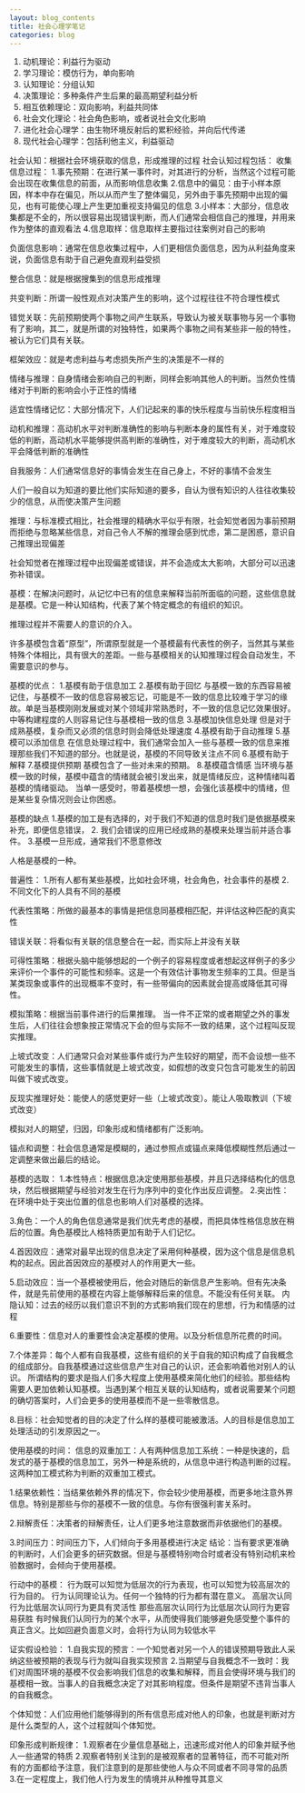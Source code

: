 ```yaml
---
layout: blog_contents
title: 社会心理学笔记
categories: blog
---
```


1. 动机理论：利益行为驱动
2. 学习理论：模仿行为，单向影响
3. 认知理论：分组认知
4. 决策理论：多种条件产生后果的最高期望利益分析
5. 相互依赖理论：双向影响，利益共同体
6. 社会文化理论：社会角色影响，或者说社会文化影响
7. 进化社会心理学：由生物环境反射后的累积经验，并向后代传递
8. 现代社会心理学：包括利他主义，利益驱动

社会认知：根据社会环境获取的信息，形成推理的过程
社会认知过程包括：
收集信息过程：
1.事先预期：在进行某一事件时，对其进行的分析，当然这个过程可能会出现在收集信息的前面，从而影响信息收集
2.信息中的偏见：由于小样本原因，样本中存在偏见，所以从而产生了整体偏见，另外由于事先预期中出现的偏见，也有可能使心理上产生更加重视支持偏见的信息
3.小样本：大部分，信息收集都是不全的，所以很容易出现错误判断，而人们通常会相信自己的推理，并用来作为整体的直观看法
4.信息取样：信息取样主要指过往案例对自己的影响

负面信息影响：通常在信息收集过程中，人们更相信负面信息，因为从利益角度来说，负面信息有助于自己避免直观利益受损

整合信息：就是根据搜集到的信息形成推理

共变判断：所谓一般性观点对决策产生的影响，这个过程往往不符合理性模式

错觉关联：先前预期使两个事物之间产生联系，导致认为被关联事物与另一个事物有了影响，其二，就是所谓的对独特性，如果两个事物之间有某些非一般的特性，被认为它们具有关联。

框架效应：就是考虑利益与考虑损失所产生的决策是不一样的

情绪与推理：自身情绪会影响自己的判断，同样会影响其他人的判断。当然负性情绪对于判断的影响会小于正性的情绪

适宜性情绪记忆：大部分情况下，人们记起来的事的快乐程度与当前快乐程度相当

动机和推理：高动机水平对判断准确性的影响与判断本身的属性有关，对于难度较低的判断，高动机水平能够提供高判断的准确性，对于难度较大的判断，高动机水平会降低判断的准确性

自我服务：人们通常信息好的事情会发生在自己身上，不好的事情不会发生

人们一般自以为知道的要比他们实际知道的要多，自认为很有知识的人往往收集较少的信息，从而使决策产生问题

推理：与标准模式相比，社会推理的精确水平似乎有限，社会知觉者因为事前预期而拒绝与忽略某些信息，对自己令人不解的推理会感到忧虑，第二是困惑，意识自己推理出现偏差

社会知觉者在推理过程中出现偏差或错误，并不会造成太大影响，大部分可以迅速弥补错误。

基模：在解决问题时，从记忆中已有的信息来解释当前所面临的问题，这些信息就是基模。它是一种认知结构，代表了某个特定概念的有组织的知识。

推理过程并不需要人的意识的介入。

许多基模包含着“原型”，所谓原型就是一个基模最有代表性的例子，当然其与某些特殊个体相比，具有很大的差距。一些与基模相关的认知推理过程会自动发生，不需要意识的参与。

基模的优点：
1.基模有助于信息加工
2.基模有助于回忆
    与基模一致的东西容易被记住，与基模不一致的信息容易被忘记，可能是不一致的信息比较难于学习的缘故。单是当基模刚刚发展或对某个领域非常熟悉时，不一致的信息记忆效果很好。中等构建程度的人则容易记住与基模相一致的信息
3.基模加快信息处理
   但是对于成熟基模，复杂而又必须的信息时则会降低处理速度
4.基模有助于自动推理
5.基模可以添加信息
   在信息处理过程中，我们通常会加入一些与基模一致的信息来推理那些我们不知道的部分。也就是说，基模的不同导致关注点不同
6.基模有助于解释
7.基模提供预期
   基模包含了一些对未来的预期。
8.基模蕴含情感
   当环境与基模一致的时候，基模中蕴含的情绪就会被引发出来，就是情绪反应，这种情绪叫着基模的情绪驱动。
  当单一感受时，带着基模想一想，会强化该基模中的情绪，但是某些复杂情况则会让你困惑。

基模的缺点
   1.基模的加工是有选择的，对于我们不知道的信息时我们是依据基模来补充，即便信息错误，   2. 我们会错误的应用已经成熟的基模来处理当前并适合事件。
   3.基模一旦形成，通常我们不愿意修改

人格是基模的一种。

普遍性：
 1.所有人都有某些基模，比如社会环境，社会角色，社会事件的基模
 2.不同文化下的人具有不同的基模

代表性策略：所做的最基本的事情是把信息同基模相匹配，并评估这种匹配的真实性

错误关联：将看似有关联的信息整合在一起，而实际上并没有关联

可得性策略：根据头脑中能够想起的一个例子的容易程度或者想起这样例子的多少来评价一个事件的可能性和频率。这是一个有效估计事物发生频率的工具。但是当某类现象或事件的出现概率不变时，有一些带偏向的因素就会提高或降低其可得性。

模拟策略：根据当前事件进行的后果推理。
当一件不正常的或者期望之外的事发生后，人们往往会想象按正常情况下会的但与实际不一致的结果，这个过程叫反现实推理。

上坡式改变：人们通常只会对某些事件或行为产生较好的期望，而不会设想一些不可能发生的事情，这些事情就是上坡式改变，如假想的改变只包含可能发生的前因叫做下坡式改变。

反现实推理好处：能使人的感觉更好一些（上坡式改变）。能让人吸取教训（下坡式改变）

模拟对人的期望，归因，印象形成和情绪都有广泛影响。

锚点和调整：社会信息通常是模糊的，通过参照点或锚点来降低模糊性然后通过一定调整来做出最后的结论。

基模的选取：
1.本性特点：根据信息决定使用那些基模，并且只选择结构化的信息块，然后根据期望与经验对发生在行为序列中的变化作出反应调整。
2.突出性：在环境中处于突出位置的信息也影响人们对基模的选择。

3.角色：一个人的角色信息通常是我们优先考虑的基模，而把具体性格信息放在稍后的位置。角色基模比人格特质更加有助于人们记忆。

4.首因效应：通常对最早出现的信息决定了采用何种基模，因为这个信息是信息机构的起点。因此首因效应的基模对人的作用更大一些。

5.启动效应：当一个基模被使用后，他会对随后的新信息产生影响。但有先决条件，就是先前使用的基模在内容上能够解释后来的信息。不能没有任何关联。
   内隐认知：过去的经历以我们意识不到的方式影响我们现在的思想，行为和情感的过程

6.重要性：信息对人的重要性会决定基模的使用。以及分析信息所花费的时间。

7.个体差异：每个人都有自我基模，这些有组织的关于自我的知识构成了自我概念的组成部分。自我基模通过这些信息产生对自己的认识，还会影响着他对别人的认识。
   所谓结构的要求是指人们多大程度上使用基模来简化他们的经验。那些结构需要人更加依赖认知基模。当遇到某个相互关联的认知结构，或者说需要某个问题的确切答案时，人们会更多的使用基模而不是一些零散信息。

8.目标：社会知觉者的目的决定了什么样的基模可能被激活。人的目标是信息加工处理活动的引发原因之一。

使用基模的时间：
信息的双重加工：人有两种信息加工系统：一种是快速的，启发式的基于基模的信息加工，另外一种是系统的，从信息中进行构造判断的过程。这两种加工模式称为判断的双重加工模式。

1.结果依赖性：当结果依赖外界的情况下，你会较少使用基模，而更多地注意外界信息。特别是那些与你的基模不一致的信息。与你有很强利害关系时。

2.辩解责任：决策者的辩解责任，让人们更多地注意数据而非依据他们的基模。

3.时间压力：时间压力下，人们倾向于多用基模进行决定
结论：当有要求更准确的判断时，人们会更多的研究数据。但是与基模特别吻合时或者没有特别动机来检验数据时，会倾向于使用基模。

行动中的基模：
行为既可以知觉为低层次的行为表现，也可以知觉为较高层次的行为目的。
行为认同理论认为。任何一个独特的行为都有潜在意义。
高层次认同行为比低层次认同行为更具有灵活性
那些高层次认同行为比低层次认同行为更容易获胜
有时候我们认同行为的某个水平，从而使得我们能够避免感受整个事件的真正含义。比如回避负面意义时，会将行为认同为较低水平

证实假设检验：
 1.自我实现的预言：一个知觉者对另一个人的错误预期导致此人采纳这些被预期的表现与行为就叫自我实现预言
2.当期望与自我概念不一致时：我们对周围环境的基模不仅会影响我们信息的收集和解释，而且会使得环境与我们的基模相一致。当事人的自我概念决定了对其影响程度。但条件是期望不违背当事人的自我概念。

个体知觉：人们应用他们能够得到的所有信息形成对他人的印象，也就是判断对方是什么类型的人，这个过程就叫个体知觉。

印象形成判断规律：
1.观察者在少量信息基础上，迅速形成对他人的印象并赋予他人一些通常的特质
2.观察者特别关注到的是被观察者的显著特征，而不可能对所有的方面都给予注意，我们注意到的是那些使他人与众不同或者不同寻常的品质
3.在一定程度上，我们他人行为发生的情境并从种推导其意义






